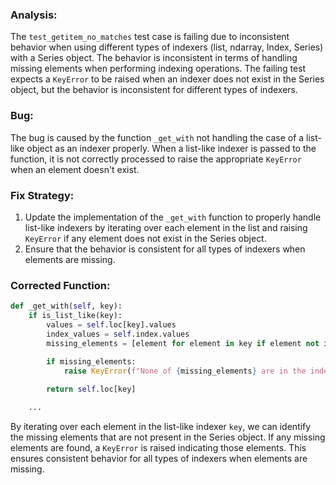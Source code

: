 ### Analysis:
The `test_getitem_no_matches` test case is failing due to inconsistent behavior when using different types of indexers (list, ndarray, Index, Series) with a Series object. The behavior is inconsistent in terms of handling missing elements when performing indexing operations. The failing test expects a `KeyError` to be raised when an indexer does not exist in the Series object, but the behavior is inconsistent for different types of indexers.

### Bug:
The bug is caused by the function `_get_with` not handling the case of a list-like object as an indexer properly. When a list-like indexer is passed to the function, it is not correctly processed to raise the appropriate `KeyError` when an element doesn't exist.

### Fix Strategy:
1. Update the implementation of the `_get_with` function to properly handle list-like indexers by iterating over each element in the list and raising `KeyError` if any element does not exist in the Series object.
2. Ensure that the behavior is consistent for all types of indexers when elements are missing.

### Corrected Function:
```python
def _get_with(self, key):
    if is_list_like(key):
        values = self.loc[key].values
        index_values = self.index.values
        missing_elements = [element for element in key if element not in index_values]
        
        if missing_elements:
            raise KeyError(f"None of {missing_elements} are in the index")

        return self.loc[key]

    ...
``` 

By iterating over each element in the list-like indexer `key`, we can identify the missing elements that are not present in the Series object. If any missing elements are found, a `KeyError` is raised indicating those elements. This ensures consistent behavior for all types of indexers when elements are missing.